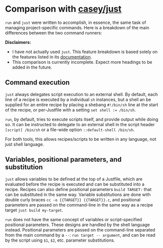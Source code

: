 # Comparison with [casey/just](https://github.com/casey/just)

`run` and `just` were written to accomplish, in essence, the same task of managing project-specific commands. Here is a
breakdown of the main differences between the two command runners:

**Disclaimers:**

- I have not actually used `just`. This feature breakdown is based solely on the features listed in its
[documentation](https://just.systems/man/en).
- This comparison is currently incomplete. Expect more headings to be added in the future.

## Command execution

`just` always delegates script execution to an external shell. By default, each line of a recipe is executed by a individual
`sh` instances, but a shell an be supplied for an entire recipe by placing a shebang `#!/bin/sh` line at the start of the
recipe, or per-Justfile with a setting `set shell := /bin/sh`.

`run`, by default, tries to execute scripts itself, and provide output while doing so. It can be instructed to delegate
to an external shell in the script header `[script] /bin/sh` or a file-wide option `::default-shell /bin/sh`.

For both tools, this allows recipes/scripts to be written in any language, not just shell language.

## Variables, positional parameters, and substitution

`just` allows variables to be defined at the top of a Justfile, which are evaluated before the recipe is executed and can be
substituted into a recipe. Recipes can also define positional parameters `build TARGET:` that can be substituted in the same
way. Variable substitutions are done with double curly braces `cc -o {{TARGET}} {{TARGET}}.c`, and positional parameters are
passed on the command-line in the same way as a recipe target `just build my-target`.

`run` does not have the same concept of variables or script-specified positional parameters. These designs are handled by
the shell language instead. Positional parameters are passed on the command-line separated from the main command by a `--`:
`run target -- argument`, and can be read by the script using `$1`, `$2`, etc. parameter substitutions.
